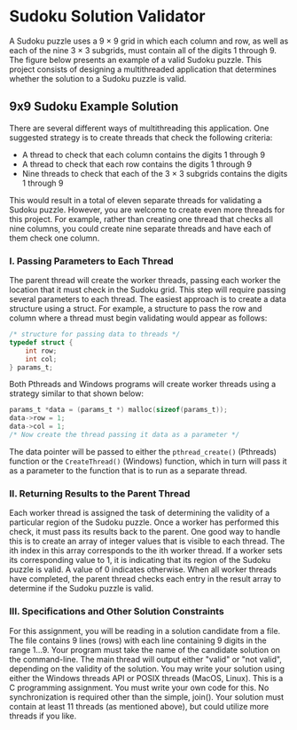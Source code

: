 
# Sudoku Solution Validator

A Sudoku puzzle uses a 9 × 9 grid in which each column and row, as well as each of the nine 3 × 3 subgrids, must contain all of the digits 1 through 9. The figure below presents an example of a valid Sudoku puzzle. This project consists of designing a multithreaded application that determines whether the solution to a Sudoku puzzle is valid.

## 9x9 Sudoku Example Solution

There are several different ways of multithreading this application. One suggested strategy is to create threads that check the following criteria:

- A thread to check that each column contains the digits 1 through 9
- A thread to check that each row contains the digits 1 through 9
- Nine threads to check that each of the 3 × 3 subgrids contains the digits 1 through 9

This would result in a total of eleven separate threads for validating a Sudoku puzzle. However, you are welcome to create even more threads for this project. For example, rather than creating one thread that checks all nine columns, you could create nine separate threads and have each of them check one column.

### I. Passing Parameters to Each Thread

The parent thread will create the worker threads, passing each worker the location that it must check in the Sudoku grid. This step will require passing several parameters to each thread. The easiest approach is to create a data structure using a struct. For example, a structure to pass the row and column where a thread must begin validating would appear as follows:

```c
/* structure for passing data to threads */
typedef struct {
    int row;
    int col;
} params_t;
```

Both Pthreads and Windows programs will create worker threads using a strategy similar to that shown below:

```c
params_t *data = (params_t *) malloc(sizeof(params_t));
data->row = 1;
data->col = 1;
/* Now create the thread passing it data as a parameter */
```

The data pointer will be passed to either the `pthread_create()` (Pthreads) function or the `CreateThread()` (Windows) function, which in turn will pass it as a parameter to the function that is to run as a separate thread.

### II. Returning Results to the Parent Thread

Each worker thread is assigned the task of determining the validity of a particular region of the Sudoku puzzle. Once a worker has performed this check, it must pass its results back to the parent. One good way to handle this is to create an array of integer values that is visible to each thread. The ith index in this array corresponds to the ith worker thread. If a worker sets its corresponding value to 1, it is indicating that its region of the Sudoku puzzle is valid. A value of 0 indicates otherwise. When all worker threads have completed, the parent thread checks each entry in the result array to determine if the Sudoku puzzle is valid.

### III. Specifications and Other Solution Constraints

For this assignment, you will be reading in a solution candidate from a file. The file contains 9 lines (rows) with each line containing 9 digits in the range 1...9. Your program must take the name of the candidate solution on the command-line. The main thread will output either "valid" or "not valid", depending on the validity of the solution. You may write your solution using either the Windows threads API or POSIX threads (MacOS, Linux). This is a C programming assignment. You must write your own code for this. No synchronization is required other than the simple, join(). Your solution must contain at least 11 threads (as mentioned above), but could utilize more threads if you like.
